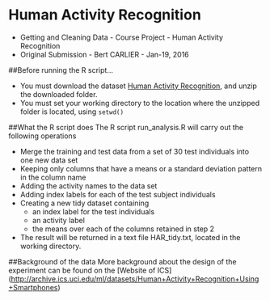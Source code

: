 # Human Activity Recognition
* Getting and Cleaning Data - Course Project - Human Activity Recognition
* Original Submission - Bert CARLIER - Jan-19, 2016

##Before running the R script...
* You must download the dataset [Human Activity Recognition](https://www.coursera.org/learn/data-cleaning/peer/FIZtT/getting-and-cleaning-data-course-project), and unzip the downloaded folder.
* You must set your working directory to the location where the unzipped folder is located, using ```setwd()```

##What the R script does
The R script run_analysis.R will carry out the following operations
* Merge the training and test data from a set of 30 test individuals into one new data set
* Keeping only columns that have a means or a standard deviation pattern in the column name
* Adding the activity names to the data set
* Adding index labels for each of the test subject individuals
* Creating a new tidy dataset containing  
  * an index label for the test individuals
  * an activity label
  * the means over each of the columns retained in step 2
* The result will be returned in a text file HAR_tidy.txt, located in the working directory.

##Background of the data
More background about the design of the experiment can be found on the [Website of ICS] (http://archive.ics.uci.edu/ml/datasets/Human+Activity+Recognition+Using+Smartphones)
